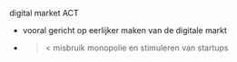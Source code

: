 digital market ACT
- vooral gericht op eerlijker maken van de digitale markt
- >< misbruik monopolie en stimuleren van startups